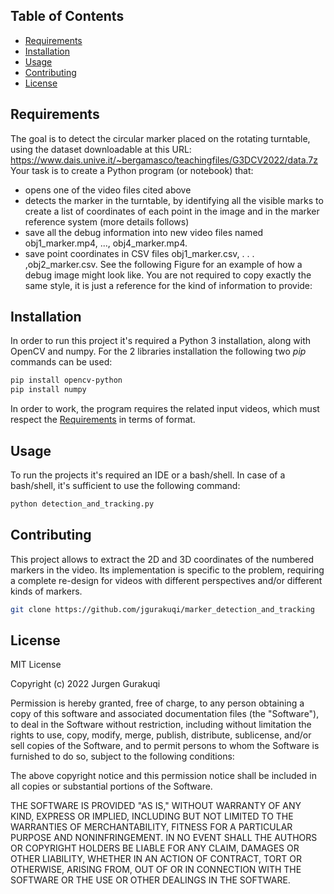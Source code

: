 ## Table of Contents

- [Requirements](#Requirements)
- [Installation](#installation)
- [Usage](#usage)
- [Contributing](#contributing)
- [License](#license)


## Requirements

The goal is to detect the circular marker placed on the rotating turntable, using the dataset downloadable at this URL: https://www.dais.unive.it/~bergamasco/teachingfiles/G3DCV2022/data.7z
Your task is to create a Python program (or notebook) that:
- opens one of the video files cited above
- detects the marker in the turntable, by identifying all the visible marks to create a list of coordinates of each point in the image and in the marker reference system (more details follows)
- save all the debug information into new video files named obj1_marker.mp4, ..., obj4_marker.mp4.
- save point coordinates in CSV files obj1_marker.csv, . . . ,obj2_marker.csv.
See the following Figure for an example of how a debug image might look like.
You are not required to copy exactly the same style, it is just a reference for the kind of information to provide:


## Installation

In order to run this project it's required a Python 3 installation, along with OpenCV and numpy. For the 2 libraries installation the following two *pip* 
commands can be used:
```bash
pip install opencv-python
pip install numpy
```

In order to work, the program requires the related input videos, which must respect the [Requirements](#Requirements) in terms of format.

## Usage

To run the projects it's required an IDE or a bash/shell. In case of a bash/shell, it's sufficient to use the following command:

```bash
python detection_and_tracking.py
```

## Contributing

This project allows to extract the 2D and 3D coordinates of the numbered markers in the video. Its implementation is specific to the problem, requiring a complete re-design for videos with different perspectives and/or different kinds of markers.

```bash
git clone https://github.com/jgurakuqi/marker_detection_and_tracking
```

## License

MIT License

Copyright (c) 2022 Jurgen Gurakuqi

Permission is hereby granted, free of charge, to any person obtaining a copy of this software and associated documentation files (the "Software"), to deal in the Software without restriction, including without limitation the rights to use, copy, modify, merge, publish, distribute, sublicense, and/or sell copies of the Software, and to permit persons to whom the Software is furnished to do so, subject to the following conditions:

The above copyright notice and this permission notice shall be included in all copies or substantial portions of the Software.

THE SOFTWARE IS PROVIDED "AS IS," WITHOUT WARRANTY OF ANY KIND, EXPRESS OR IMPLIED, INCLUDING BUT NOT LIMITED TO THE WARRANTIES OF MERCHANTABILITY, FITNESS FOR A PARTICULAR PURPOSE AND NONINFRINGEMENT. IN NO EVENT SHALL THE AUTHORS OR COPYRIGHT HOLDERS BE LIABLE FOR ANY CLAIM, DAMAGES OR OTHER LIABILITY, WHETHER IN AN ACTION OF CONTRACT, TORT OR OTHERWISE, ARISING FROM, OUT OF OR IN CONNECTION WITH THE SOFTWARE OR THE USE OR OTHER DEALINGS IN THE SOFTWARE.
